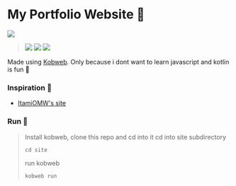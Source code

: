 # My Portfolio Website 🌟

![](https://img.shields.io/github/repo-size/shub39/portfolio?color=CAC992&label=SIZE&logo=googledrive&logoColor=D9E0EE&labelColor=292324)

> [<img src="https://ziadoua.github.io/m3-Markdown-Badges/badges/IDEA/idea1.svg">]()
> [<img src="https://ziadoua.github.io/m3-Markdown-Badges/badges/Netlify/netlify1.svg">]()
> [<img src="https://ziadoua.github.io/m3-Markdown-Badges/badges/Kotlin/kotlin1.svg">]()

Made using [Kobweb](https://kobweb.varabyte.com/). Only because i dont want to learn javascript and kotlin is fun 🫠

### Inspiration 🌟
- [ItamiOMW's site](https://github.com/ItamiOMW/ItamiMobileSite)

### Run 💫
> Install kobweb, clone this repo and cd into it
> cd into site subdirectory 
> ```shell
> cd site
> ```
> run kobweb
> ```shell
> kobweb run
> ```